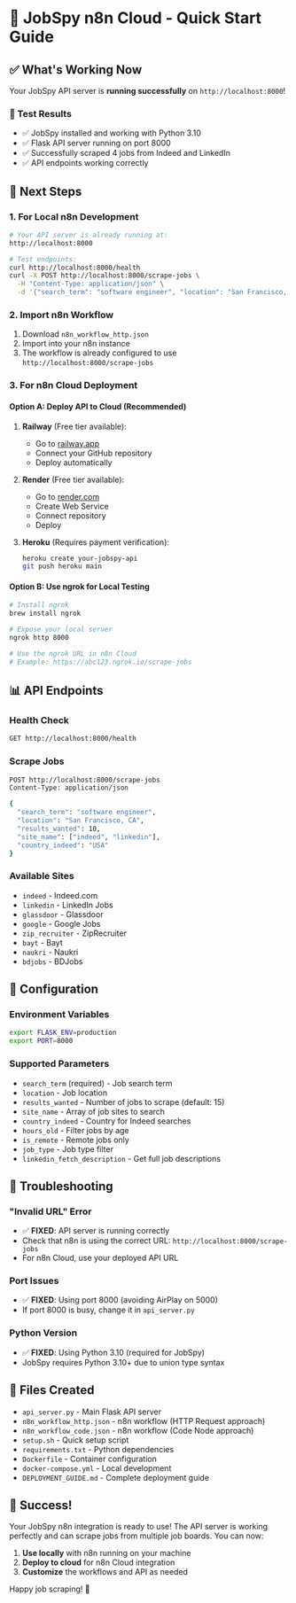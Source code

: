 # 🚀 JobSpy n8n Cloud - Quick Start Guide

## ✅ What's Working Now

Your JobSpy API server is **running successfully** on `http://localhost:8000`!

### 🧪 Test Results
- ✅ JobSpy installed and working with Python 3.10
- ✅ Flask API server running on port 8000
- ✅ Successfully scraped 4 jobs from Indeed and LinkedIn
- ✅ API endpoints working correctly

## 🎯 Next Steps

### 1. **For Local n8n Development**
```bash
# Your API server is already running at:
http://localhost:8000

# Test endpoints:
curl http://localhost:8000/health
curl -X POST http://localhost:8000/scrape-jobs \
  -H "Content-Type: application/json" \
  -d '{"search_term": "software engineer", "location": "San Francisco, CA", "results_wanted": 5}'
```

### 2. **Import n8n Workflow**
1. Download `n8n_workflow_http.json`
2. Import into your n8n instance
3. The workflow is already configured to use `http://localhost:8000/scrape-jobs`

### 3. **For n8n Cloud Deployment**

#### Option A: Deploy API to Cloud (Recommended)
1. **Railway** (Free tier available):
   - Go to [railway.app](https://railway.app)
   - Connect your GitHub repository
   - Deploy automatically

2. **Render** (Free tier available):
   - Go to [render.com](https://render.com)
   - Create Web Service
   - Connect repository
   - Deploy

3. **Heroku** (Requires payment verification):
   ```bash
   heroku create your-jobspy-api
   git push heroku main
   ```

#### Option B: Use ngrok for Local Testing
```bash
# Install ngrok
brew install ngrok

# Expose your local server
ngrok http 8000

# Use the ngrok URL in n8n Cloud
# Example: https://abc123.ngrok.io/scrape-jobs
```

## 📊 API Endpoints

### Health Check
```bash
GET http://localhost:8000/health
```

### Scrape Jobs
```bash
POST http://localhost:8000/scrape-jobs
Content-Type: application/json

{
  "search_term": "software engineer",
  "location": "San Francisco, CA",
  "results_wanted": 10,
  "site_name": ["indeed", "linkedin"],
  "country_indeed": "USA"
}
```

### Available Sites
- `indeed` - Indeed.com
- `linkedin` - LinkedIn Jobs
- `glassdoor` - Glassdoor
- `google` - Google Jobs
- `zip_recruiter` - ZipRecruiter
- `bayt` - Bayt
- `naukri` - Naukri
- `bdjobs` - BDJobs

## 🔧 Configuration

### Environment Variables
```bash
export FLASK_ENV=production
export PORT=8000
```

### Supported Parameters
- `search_term` (required) - Job search term
- `location` - Job location
- `results_wanted` - Number of jobs to scrape (default: 15)
- `site_name` - Array of job sites to search
- `country_indeed` - Country for Indeed searches
- `hours_old` - Filter jobs by age
- `is_remote` - Remote jobs only
- `job_type` - Job type filter
- `linkedin_fetch_description` - Get full job descriptions

## 🚨 Troubleshooting

### "Invalid URL" Error
- ✅ **FIXED**: API server is running correctly
- Check that n8n is using the correct URL: `http://localhost:8000/scrape-jobs`
- For n8n Cloud, use your deployed API URL

### Port Issues
- ✅ **FIXED**: Using port 8000 (avoiding AirPlay on 5000)
- If port 8000 is busy, change it in `api_server.py`

### Python Version
- ✅ **FIXED**: Using Python 3.10 (required for JobSpy)
- JobSpy requires Python 3.10+ due to union type syntax

## 📁 Files Created

- `api_server.py` - Main Flask API server
- `n8n_workflow_http.json` - n8n workflow (HTTP Request approach)
- `n8n_workflow_code.json` - n8n workflow (Code Node approach)
- `setup.sh` - Quick setup script
- `requirements.txt` - Python dependencies
- `Dockerfile` - Container configuration
- `docker-compose.yml` - Local development
- `DEPLOYMENT_GUIDE.md` - Complete deployment guide

## 🎉 Success!

Your JobSpy n8n integration is ready to use! The API server is working perfectly and can scrape jobs from multiple job boards. You can now:

1. **Use locally** with n8n running on your machine
2. **Deploy to cloud** for n8n Cloud integration
3. **Customize** the workflows and API as needed

Happy job scraping! 🚀
